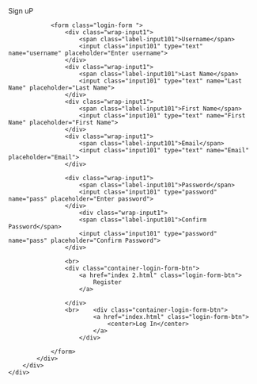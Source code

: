 <!DOCTYPE html>
<html lang="en">
<head>
	<title>Login form</title>
	<link rel="stylesheet" type="text/css" href="css/main.css">
</head>


<body>
	<div class="limiter">
		<div class="container-login">
			<div class="wrap-login">
				<div class="login-form-title" style="background-image: url(images/bg-01.jpg);">
					<span class="login-form-title-1">
						Sign uP
					</span>
				</div>

				<form class="login-form ">
					<div class="wrap-input1">
						<span class="label-input101">Username</span>
						<input class="input101" type="text" name="username" placeholder="Enter username">
					</div>
					<div class="wrap-input1">
						<span class="label-input101">Last Name</span>
						<input class="input101" type="text" name="Last Name" placeholder="Last Name">
					</div>
					<div class="wrap-input1">
						<span class="label-input101">First Name</span>
						<input class="input101" type="text" name="First Name" placeholder="First Name">
					</div>
					<div class="wrap-input1">
						<span class="label-input101">Email</span>
						<input class="input101" type="text" name="Email" placeholder="Email">
					</div>

					<div class="wrap-input1">
						<span class="label-input101">Password</span>
						<input class="input101" type="password" name="pass" placeholder="Enter password">
					</div>
						<div class="wrap-input1">
						<span class="label-input101">Confirm Password</span>
						<input class="input101" type="password" name="pass" placeholder="Confirm Password">
					</div>

					<br>
					<div class="container-login-form-btn">
						<a href="index 2.html" class="login-form-btn">
							Register
						</a>
		
					</div>
					<br>	<div class="container-login-form-btn">
							<a href="index.html" class="login-form-btn">
								<center>Log In</center>
							</a>
						</div>
					
				</form>
			</div>
		</div>
	</div>
	


	

</body>
</html>
